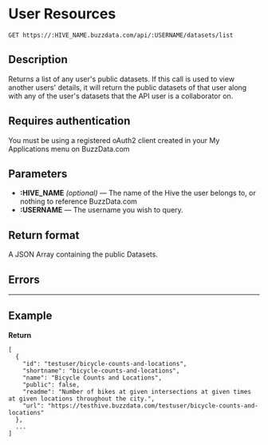 # User Resources

    GET https://:HIVE_NAME.buzzdata.com/api/:USERNAME/datasets/list

## Description

Returns a list of any user's public datasets. If this call is used to view another users' details, it will return the public datasets of that user along with any of the user's datasets that the API user is a collaborator on.

## Requires authentication

You must be using a registered oAuth2 client created in your My Applications menu on BuzzData.com

## Parameters

- **:HIVE_NAME** _(optional)_ — The name of the Hive the user belongs to, or nothing to reference BuzzData.com
- **:USERNAME** — The username you wish to query.

## Return format

A JSON Array containing the public Datasets. 

## Errors

***

## Example

**Return**

    [
      {
        "id": "testuser/bicycle-counts-and-locations", 
        "shortname": "bicycle-counts-and-locations",
        "name": "Bicycle Counts and Locations", 
        "public": false, 
        "readme": "Number of bikes at given intersections at given times at given locations throughout the city.", 
        "url": "https://testhive.buzzdata.com/testuser/bicycle-counts-and-locations"
      },
      ...
    ]